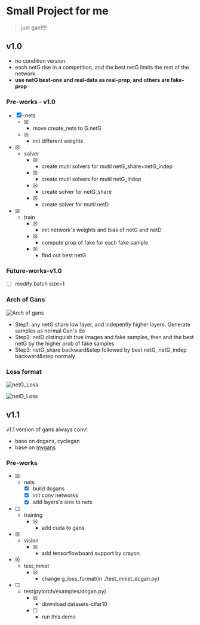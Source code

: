 # Small Project for me
> just gan!!!!

## v1.0

* no condition version.
* each netG rise in a competition, and the best netG limits the rest of the network
* **use netG best-one and real-data as real-prop, and others are fake-prop**

### Pre-works - v1.0

* [x] -nets
    * [x] - move create_nets to G.netG
    * [x] - init different weights
* [x] - solver
    * [x] - create mutil solvers for mutil netG_share+netG_indep
    * [x] - create mutil solvers for mutil netG_indep
    * [x] - create solver for netG_share
    * [x] - create solver for mutil netD
* [x] - train
    * [x] - init network's weights and bias of netG and netD
    * [x] - compute prop of fake for each fake sample
    * [x] - find out best netG

### Future-works-v1.0

* [ ] modify batch size=1

### Arch of Gans

![Arch of gans](https://github.com/JiangWeixian/GANS/blob/master/README/v1.0/noise-Z.png)

* Step1: any netG share low layer, and indepently higher layers. Generate samples as normal Gan's do
* Step2: netD distinguish true images and fake samples, then and the best netG by the higher prob of fake samples
* Step3: netG_share backward&step followed by best netG, netG_indep backward&step normaly

### Loss format

![netG_Loss](https://github.com/JiangWeixian/GANS/blob/master/README/v1.0/netG_loss.gif)

![netD_Loss](https://github.com/JiangWeixian/GANS/blob/master/README/v1.0/netD_loss.gif)

## v1.1

v1.1 version of gans always conv!

* base on dcgans, cyclegan
* base on [mygans](https://github.com/JiangWeixian/GANS)

### Pre-works

* [x] - nets
    * [x] build dcgans
    * [x] init conv networks
    * [x] add layers's size to nets
* [ ] - training
    * [x] - add cuda to gans
* [x] - vision
    * [x] - add tensorflowboard support by crayon
* [x] - test_mnist
    * [x] - change g_loss_format(in ./test_mnist_dcgan.py)
* [ ] - test(pytorch/examples/dcgan.py)
    * [x] - download datasets-cifar10
    * [ ] - run this demo

